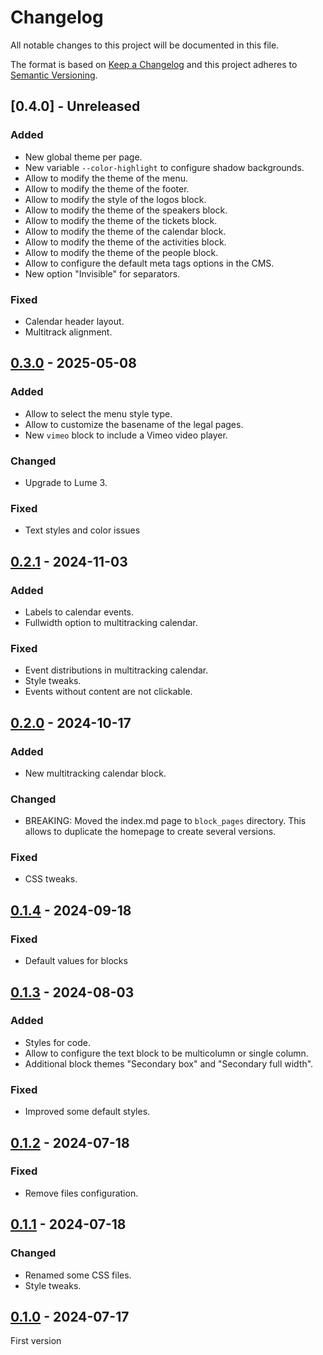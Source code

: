 # Changelog
All notable changes to this project will be documented in this file.

The format is based on [Keep a Changelog](https://keepachangelog.com/) and this
project adheres to [Semantic Versioning](https://semver.org/).

## [0.4.0] - Unreleased
### Added
- New global theme per page.
- New variable `--color-highlight` to configure shadow backgrounds.
- Allow to modify the theme of the menu.
- Allow to modify the theme of the footer.
- Allow to modify the style of the logos block.
- Allow to modify the theme of the speakers block.
- Allow to modify the theme of the tickets block.
- Allow to modify the theme of the calendar block.
- Allow to modify the theme of the activities block.
- Allow to modify the theme of the people block.
- Allow to configure the default meta tags options in the CMS.
- New option "Invisible" for separators.

### Fixed
- Calendar header layout.
- Multitrack alignment.

## [0.3.0] - 2025-05-08
### Added
- Allow to select the menu style type.
- Allow to customize the basename of the legal pages.
- New `vimeo` block to include a Vimeo video player.

### Changed
- Upgrade to Lume 3.

### Fixed
- Text styles and color issues

## [0.2.1] - 2024-11-03
### Added
- Labels to calendar events.
- Fullwidth option to multitracking calendar.

### Fixed
- Event distributions in multitracking calendar.
- Style tweaks.
- Events without content are not clickable.

## [0.2.0] - 2024-10-17
### Added
- New multitracking calendar block.

### Changed
- BREAKING: Moved the index.md page to `block_pages` directory. This allows to duplicate the homepage to create several versions.

### Fixed
- CSS tweaks.

## [0.1.4] - 2024-09-18
### Fixed
- Default values for blocks

## [0.1.3] - 2024-08-03
### Added
- Styles for code.
- Allow to configure the text block to be multicolumn or single column.
- Additional block themes "Secondary box" and "Secondary full width".

### Fixed
- Improved some default styles.

## [0.1.2] - 2024-07-18
### Fixed
- Remove files configuration.

## [0.1.1] - 2024-07-18
### Changed
- Renamed some CSS files.
- Style tweaks.

## [0.1.0] - 2024-07-17
First version

[0.3.1]: https://github.com/tarugoconf/TOP/compare/v0.3.0...HEAD
[0.3.0]: https://github.com/tarugoconf/TOP/compare/v0.2.1...v0.3.0
[0.2.1]: https://github.com/tarugoconf/TOP/compare/v0.2.0...v0.2.1
[0.2.0]: https://github.com/tarugoconf/TOP/compare/v0.1.4...v0.2.0
[0.1.4]: https://github.com/tarugoconf/TOP/compare/v0.1.3...v0.1.4
[0.1.3]: https://github.com/tarugoconf/TOP/compare/v0.1.2...v0.1.3
[0.1.2]: https://github.com/tarugoconf/TOP/compare/v0.1.1...v0.1.2
[0.1.1]: https://github.com/tarugoconf/TOP/compare/v0.1.0...v0.1.1
[0.1.0]: https://github.com/tarugoconf/TOP/releases/tag/v0.1.0
